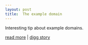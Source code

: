 ```yaml
---
layout: post
title:  The example domain
---
```

Interesting tip about example domains.  
  
[read more](http://www.madskristensen.dk/blog/The+Example+Domain.aspx) | [digg story](http://digg.com/programming/The_example_domain)
